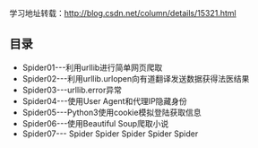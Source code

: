 学习地址转载：http://blog.csdn.net/column/details/15321.html
## 目录

- Spider01---利用urllib进行简单网页爬取
- Spider02---利用urllib.urlopen向有道翻译发送数据获得法医结果
- Spider03---urllib.error异常
- Spider04---使用User Agent和代理IP隐藏身份
- Spider05---Python3使用cookie模拟登陆获取信息
- Spider06---使用Beautiful Soup爬取小说
- Spider07---
Spider
Spider
Spider
Spider
Spider
